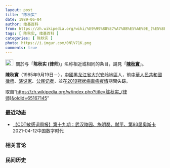 ```yaml
---
layout: post
title: "陈秋实"
date: 1989-06-04
author: 维基百科
from: https://zh.wikipedia.org/wiki/%E9%99%88%E7%A7%8B%E5%AE%9E_(%E5%BE%8B%E5%B8%88)
tags: [ 陈秋实, 维基百科 ]
categories: [ 陈秋实 ]
photo: https://i.imgur.com/0NlV71K.png
comments: true
---
```

<div class="mw-parser-output"><div role="note" class="hatnote navigation-not-searchable"><a href="/wiki/Wikipedia:%E6%B6%88%E6%AD%A7%E4%B9%89" title="Wikipedia:消歧义"><img alt="Disambig gray.svg" src="//upload.wikimedia.org/wikipedia/commons/thumb/5/5f/Disambig_gray.svg/25px-Disambig_gray.svg.png" decoding="async" width="25" height="19" srcset="//upload.wikimedia.org/wikipedia/commons/thumb/5/5f/Disambig_gray.svg/38px-Disambig_gray.svg.png 1.5x, //upload.wikimedia.org/wikipedia/commons/thumb/5/5f/Disambig_gray.svg/50px-Disambig_gray.svg.png 2x" data-file-width="220" data-file-height="168"></a>&nbsp;&nbsp;關於与「<b>陈秋实 (律师)</b>」名称相近或相同的条目，請見「<b><a href="/wiki/%E9%99%B3%E7%A7%8B%E5%AF%A6" class="mw-disambig" title="陳秋實">陳秋實</a></b>」。</div>



<p><b>陳秋實</b>（1985年9月19日<span class="useeditintro" title="Template:BLP editintro">－</span>），<a href="/wiki/%E4%B8%AD%E5%9C%8B" title="中國">中國</a><a href="/wiki/%E9%BB%91%E9%BE%99%E6%B1%9F%E7%9C%81" title="黑龙江省">黑龙江省</a><a href="/wiki/%E5%A4%A7%E5%85%B4%E5%AE%89%E5%B2%AD%E5%9C%B0%E5%8C%BA" title="大兴安岭地区">大兴安岭地區</a>人，前<a href="/wiki/%E4%B8%AD%E8%8F%AF%E4%BA%BA%E6%B0%91%E5%85%B1%E5%92%8C%E5%9C%8B%E5%BE%8B%E5%B8%88" class="mw-redirect" title="中華人民共和國律师">中華人民共和國律师</a>、<a href="/wiki/%E6%BC%94%E8%AF%B4%E5%AE%B6" title="演说家">演说家</a>、<a href="/wiki/%E5%85%AC%E6%B0%91%E8%A8%98%E8%80%85" class="mw-redirect" title="公民記者">公民记者</a>，並在<a href="/wiki/2019%E5%86%A0%E7%8B%80%E7%97%85%E6%AF%92%E7%97%85%E7%96%AB%E6%83%85" class="mw-redirect" title="2019冠狀病毒病疫情">2019冠狀病毒病疫情</a>期間失踪。
</p>
</div><noscript><img src="//zh.wikipedia.org/wiki/Special:CentralAutoLogin/start?type=1x1" alt="" title="" width="1" height="1" style="border: none; position: absolute;"></noscript>
<div class="printfooter">取自“<a dir="ltr" href="https://zh.wikipedia.org/w/index.php?title=陈秋实_(律师)&amp;oldid=65167145">https://zh.wikipedia.org/w/index.php?title=陈秋实_(律师)&amp;oldid=65167145</a>”</div><div id="recent-news"><h3>最近动态</h3><ul><li><a href="https://nodebe4.github.io/waimei/2021-04-12/CDT%E6%95%8F%E6%84%9F%E8%AF%8D%E5%91%A8%E6%8A%A5-%E7%AC%AC%E5%8D%81%E4%B9%9D%E6%9C%9F-%E6%AD%A6%E6%B1%89%E9%99%B5%E5%9B%AD-%E6%96%BD%E6%98%8E%E7%A3%8A-%E5%BC%91%E5%B9%B3-%E7%AC%AC93%E5%B1%8A%E5%A5%A5%E6%96%AF%E5%8D%A1" title="【CDT敏感词周报】第十九期：武汉陵园、施明磊、弑平、第93届奥斯卡—— 上期内容：【【CDT敏感词周报】第十八期：许秀中、李杨骂人、陈秋实获释 测试时间：2021年4月3日——4月10日 测试...">【CDT敏感词周报】第十九期：武汉陵园、施明磊、弑平、第93届奥斯卡</a><time>2021-04-12</time><a class="tag">中国数字时代</a></li>
</ul></div><div id="open-opinion"><h3>相关言论</h3><ul></ul></div><div id="mjls-record"><h3>民间历史</h3><ul></ul></div>